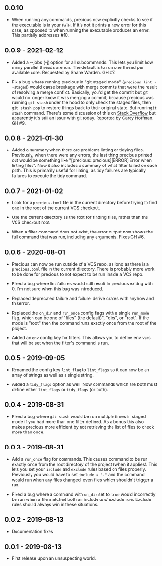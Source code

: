 ## 0.0.10

* When running any commands, precious now explicitly checks to see if the
  executable is in your `PATH`. If it's not it prints a new error for this
  case, as opposed to when running the executable produces an error. This
  partially addresses #10.


## 0.0.9 - 2021-02-12

* Added a --jobs (-j) option for all subcommands. This lets you limit how many
  parallel threads are run. The default is to run one thread per available
  core. Requested by Shane Warden. GH #7.

* Fix a bug where running precious in "git staged mode" (`precious lint
  --staged`) would cause breakage with merge commits that were the result of
  resolving a merge conflict. Basically, you'd get the commit but git would no
  longer know it was merging a commit, because precious was running `git
  stash` under the hood to only check the staged files, then `git stash pop`
  to restore things back to their original state. But runnin`git stash`
  command. There's some discussion of this on [Stack
  Overflow](https://stackoverflow.com/questions/24637571/merge-status-lost-when-stashing)
  but apparently it's still an issue with git today. Reported by Carey
  Hoffman. GH #9.


## 0.0.8 - 2021-01-30

* Added a summary when there are problems linting or tidying
  files. Previously, when there were any errors, the last thing precious
  printed out would be something like "[precious::precious][ERROR] Error when
  linting files". Now it also includes a summary of what filter failed on each
  path. This is primarily useful for linting, as tidy failures are typically
  failures to execute the tidy command.


## 0.0.7 - 2021-01-02

* Look for a `precious.toml` file in the current directory before trying to
  find one in the root of the current VCS checkout.

* Use the current directory as the root for finding files, rather than the VCS
  checkout root.

* When a filter command does not exist, the error output now shows the full
  command that was run, including any arguments. Fixes GH #6.


## 0.0.6 - 2020-08-01

* Precious can now be run outside of a VCS repo, as long as there is a
  `precious.toml` file in the current directory. There is probably more work
  to be done for precious to not expect to be run inside a VCS repo.

* Fixed a bug where lint failures would still result in precious exiting
  with 0. I'm not sure when this bug was introduced.

* Replaced deprecated failure and failure_derive crates with anyhow and
  thiserror.

* Replaced the `on_dir` and `run_once` config flags with a single `run_mode`
  flag, which can be one of "files" (the default)", "dirs", or "root". If the
  mode is "root" then the command runs exactly once from the root of the
  project.

* Added an `env` config key for filters. This allows you to define env vars
  that will be set when the filter's command is run.


## 0.0.5 - 2019-09-05

* Renamed the config key `lint_flag` to `lint_flags` so it can now be an array
  of strings as well as a single string.

* Added a `tidy_flags` option as well. Now commands which are both must define
  either `lint_flags` or `tidy_flags` (or both).


## 0.0.4 - 2019-08-31

* Fixed a bug where `git stash` would be run multiple times in staged mode if
  you had more than one filter defined. As a bonus this also makes precious
  more efficient by not retrieving the list of files to check more than once.


## 0.0.3 - 2019-08-31

* Add a `run_once` flag for commands. This causes command to be run exactly
  once from the root directory of the project (when it applies). This lets you
  set your `include` and `exclude` rules based on files properly. Previously
  you would have to set `include = "."` and the command would run when any
  files changed, even files which shouldn't trigger a run.

* Fixed a bug where a command with `on_dir` set to `true` would incorrectly be
  run when a file matched both an include _and_ exclude rule. Exclude rules
  should always win in these situations.


## 0.0.2 - 2019-08-13

* Documentation fixes


## 0.0.1 - 2019-08-13

* First release upon an unsuspecting world.
